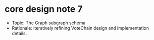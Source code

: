 # core design note 7

- Topic: The Graph subgraph schema
- Rationale: iteratively refining VoteChain design and implementation details.
